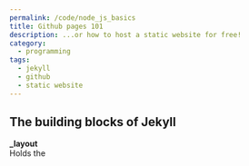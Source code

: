 ```yaml
---
permalink: /code/node_js_basics
title: Github pages 101
description: ...or how to host a static website for free!
category:
  - programming
tags:
  - jekyll
  - github
  - static website
---
```


## The building blocks of Jekyll

**_layout**  
Holds the 
